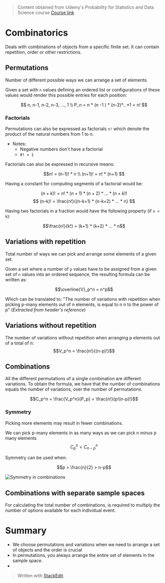 > Content obtained from Udemy's Probability for Statistics and Data Science course [Course link](https://telusinternational.udemy.com/course/probability-for-statistics-and-data-science)

# Combinatorics

Deals with combinations of objects from a specific finite set. It can contain repetition, order or other restrictions.

## Permutations

Number of different possible ways we can arrange a set of elements.

Given a set with `n` values defining an ordered list or configurations of these values would render this possible entries for each position: 

$$
n, n-1, n-2, n-3, ..., 1 \\
P_n = n * (n -1 ) * (n-2)*...*1 = n!
$$

### Factorials

Permutations can also be expressed as factorials `n!` which denote the product of the natural numbers from 1 to n.
- Notes:
	- Negative numbers don't have a factorial
	- `0! = 1`

Factorials can also be expressed in recursive means: 

$$n! = (n-1)! * n \\
(n+1)! = n! * (n+1) $$

Having a constant for computing segments of a factorial would be: 

$$(n+k) ! = n! * (n+1) * (n+2) * ... * (n+k)! $$
$$
(n-k)! = \frac{n!}{(n-k+1) * (n-k+2) * ... * n}
$$

Having two factorials in a fraction would have the following property (if `n > k`): 

$$\frac{n!}{k!} = (k+1) * (k+2) * ... * n$$

## Variations with repetition
Total number of ways we can pick and arrange some elements of a given set.

Given a set where a number of `p` values have to be assigned from a given set of `n` values into an ordered sequence, the resulting formula can be written as:

$$\overline{V}_p^n = n^p$$

Which can be translated to: "The number of variations with repetition when picking p-many elements out of n elements, is equal to n n to the power of p" (*Extracted from header's reference*)

## Variations without repetition

The number of variations without repetition when arranging p elements out of a total of n:
$$V_p^n = \frac{n!}{(n-p)!}$$

## Combinations

All the different permutations of a single combination are different variations. 
To obtain the formula, we have that the number of combinations equals the number of variations, over the number of permutations.

$$C_p^n = \frac{V_p^n}{P_p}  = \frac{n!}{p!(n-p)!}$$

### Symmetry
Picking more elements may result in fewer combinations.

We can pick p-many elements in as many ways as we can pick n minus p many elements
$$C_p^n = C^n_{n-p}$$

Symmetry can be used when:

$$p > \frac{n}{2} > n-p$$

![Symmetry in combinations](https://raw.githubusercontent.com/euphonie/study-notes/master/Computer%20Science/Theory/Statistics/combsymmetry.png)

## Combinations with separate sample spaces

For calculating the total number of combinations, is required to multiply the number of options available for each individual event.

# Summary

- We choose permutations and variations when we need to arrange a set of objects and the order is crucial
- In permutations, you always arrange the entire set of elements in the sample space.
- 

> Written with [StackEdit](https://stackedit.io/).
<!--stackedit_data:
eyJoaXN0b3J5IjpbMTM5OTIxMjg2MywtMTA2OTU3OTEzOCwtOD
cwOTQ3NzgwLC0xMTQ1MjYxNzM5LDI3NjA4MDk1MSwtNDg5ODE4
NzI0LDEyNzc5Mjg3MzYsMTgyMzcyOTM1OCwxNDA1NDg1OTIyLC
0xOTc3NDA3NTUzLC0xMDc0NTg5NDc1XX0=
-->